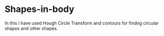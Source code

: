 # Shapes-in-body
In this i have used Hough Circle Transform and contours for findng circular shapes and other shapes.
